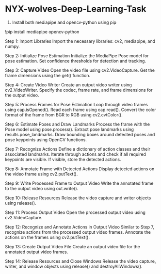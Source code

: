 # NYX-wolves-Deep-Learning-Task

1. Install both mediapipe and opencv-python using pip


!pip install mediapipe opencv-python


Step 1: Import Libraries
Import the necessary libraries: cv2, mediapipe, and numpy.

Step 2: Initialize Pose Estimation
Initialize the MediaPipe Pose model for pose estimation.
Set confidence thresholds for detection and tracking.

Step 3: Capture Video
Open the video file using cv2.VideoCapture.
Get the frame dimensions using the get() function.

Step 4: Create Video Writer
Create an output video writer using cv2.VideoWriter.
Specify the codec, frame rate, and frame dimensions for the output video.

Step 5: Process Frames for Pose Estimation
Loop through video frames using cap.isOpened().
Read each frame using cap.read().
Convert the color format of the frame from BGR to RGB using cv2.cvtColor().

Step 6: Estimate Poses and Draw Landmarks
Process the frame with the Pose model using pose.process().
Extract pose landmarks using results.pose_landmarks.
Draw bounding boxes around detected poses and pose keypoints using OpenCV functions.

Step 7: Recognize Actions
Define a dictionary of action classes and their associated landmarks.
Iterate through actions and check if all required keypoints are visible.
If visible, store the detected actions.

Step 8: Annotate Frame with Detected Actions
Display detected actions on the video frame using cv2.putText().

Step 9: Write Processed Frame to Output Video
Write the annotated frame to the output video using out.write().

Step 10: Release Resources
Release the video capture and writer objects using release().

Step 11: Process Output Video
Open the processed output video using cv2.VideoCapture.

Step 12: Recognize and Annotate Actions in Output Video
Similar to Step 7, recognize actions from the processed output video frames.
Annotate the actions on the frames using cv2.putText().

Step 13: Create Output Video File
Create an output video file for the annotated output video frames.

Step 14: Release Resources and Close Windows
Release the video capture, writer, and window objects using release() and destroyAllWindows().
